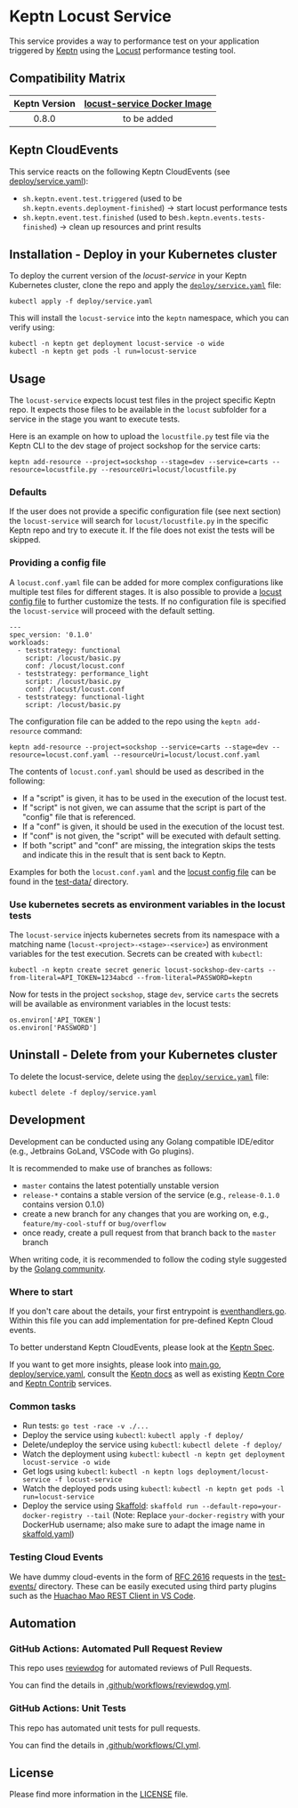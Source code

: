 # Keptn Locust Service

This service provides a way to performance test on your application triggered by [Keptn](https://keptn.sh) using the [Locust](https://locust.io/) performance testing tool.

## Compatibility Matrix

| Keptn Version    | [locust-service Docker Image]() |
|:----------------:|:----------------------------------------:|
|       0.8.0      | to be added |

## Keptn CloudEvents

This service reacts on the following Keptn CloudEvents (see [deploy/service.yaml](deploy/service.yaml)):
* `sh.keptn.event.test.triggered` (used to be `sh.keptn.events.deployment-finished`) -> start locust performance tests
* `sh.keptn.event.test.finished` (used to be`sh.keptn.events.tests-finished`) -> clean up resources and print results

## Installation -  Deploy in your Kubernetes cluster

To deploy the current version of the *locust-service* in your Keptn Kubernetes cluster, clone the repo and apply the [`deploy/service.yaml`](deploy/service.yaml) file:

```console
kubectl apply -f deploy/service.yaml
```

This will install the `locust-service` into the `keptn` namespace, which you can verify using:

```console
kubectl -n keptn get deployment locust-service -o wide
kubectl -n keptn get pods -l run=locust-service
```

## Usage

The `locust-service` expects locust test files in the project specific Keptn repo. It expects those files to be available in the `locust` subfolder for a service in the stage you want to execute tests.

Here is an example on how to upload the `locustfile.py` test file via the Keptn CLI to the dev stage of project sockshop for the service carts:

```
keptn add-resource --project=sockshop --stage=dev --service=carts --resource=locustfile.py --resourceUri=locust/locustfile.py
```

### Defaults

If the user does not provide a specific configuration file (see next section) the `locust-service` will search for `locust/locustfile.py` in the specific Keptn repo and try to execute it. If the file does not exist the tests will be skipped.

### Providing a config file

A `locust.conf.yaml` file can be added for more complex configurations like multiple test files for different stages. It is also possible to provide a [locust config file](https://docs.locust.io/en/stable/configuration.html#configuration-file) to further customize the tests. If no configuration file is specified the `locust-service` will proceed with the default setting. 

```
---
spec_version: '0.1.0'
workloads:
  - teststrategy: functional
    script: /locust/basic.py
    conf: /locust/locust.conf
  - teststrategy: performance_light
    script: /locust/basic.py
    conf: /locust/locust.conf
  - teststrategy: functional-light
    script: /locust/basic.py
```

The configuration file can be added to the repo using the `keptn add-resource` command:

```
keptn add-resource --project=sockshop --service=carts --stage=dev --resource=locust.conf.yaml --resourceUri=locust/locust.conf.yaml
```

The contents of `locust.conf.yaml` should be used as described in the following:
- If a "script" is given, it has to be used in the execution of the locust test.
- If "script" is not given, we can assume that the script is part of the "config" file that is referenced.
- If a "conf" is given, it should be used in the execution of the locust test.
- If "conf" is not given, the "script" will be executed with default setting.
- If both "script" and "conf" are missing, the integration skips the tests and indicate this in the result that is sent back to Keptn.

Examples for both the `locust.conf.yaml` and the [locust config file](https://docs.locust.io/en/stable/configuration.html#configuration-file) can be found in the [test-data/](test-data) directory.

### Use kubernetes secrets as environment variables in the locust tests

The `locust-service` injects kubernetes secrets from its namespace with a matching name (`locust-<project>-<stage>-<service>`) as environment variables for the test execution. Secrets can be created with `kubectl`:

```
kubectl -n keptn create secret generic locust-sockshop-dev-carts --from-literal=API_TOKEN=1234abcd --from-literal=PASSWORD=keptn
```

Now for tests in the project `sockshop`, stage `dev`, service `carts` the secrets will be available as environment variables in the locust tests:

```
os.environ['API_TOKEN']
os.environ['PASSWORD']
```

## Uninstall -  Delete from your Kubernetes cluster

To delete the locust-service, delete using the [`deploy/service.yaml`](deploy/service.yaml) file:

```console
kubectl delete -f deploy/service.yaml
```

## Development

Development can be conducted using any Golang compatible IDE/editor (e.g., Jetbrains GoLand, VSCode with Go plugins).

It is recommended to make use of branches as follows:

* `master` contains the latest potentially unstable version
* `release-*` contains a stable version of the service (e.g., `release-0.1.0` contains version 0.1.0)
* create a new branch for any changes that you are working on, e.g., `feature/my-cool-stuff` or `bug/overflow`
* once ready, create a pull request from that branch back to the `master` branch

When writing code, it is recommended to follow the coding style suggested by the [Golang community](https://github.com/golang/go/wiki/CodeReviewComments).

### Where to start

If you don't care about the details, your first entrypoint is [eventhandlers.go](eventhandlers.go). Within this file you can add implementation for pre-defined Keptn Cloud events.
 
To better understand Keptn CloudEvents, please look at the [Keptn Spec](https://github.com/keptn/spec).
 
If you want to get more insights, please look into [main.go](main.go), [deploy/service.yaml](deploy/service.yaml), consult the [Keptn docs](https://keptn.sh/docs/) as well as existing [Keptn Core](https://github.com/keptn/keptn) and [Keptn Contrib](https://github.com/keptn-contrib/) services.

### Common tasks

* Run tests: `go test -race -v ./...`
* Deploy the service using `kubectl`: `kubectl apply -f deploy/`
* Delete/undeploy the service using `kubectl`: `kubectl delete -f deploy/`
* Watch the deployment using `kubectl`: `kubectl -n keptn get deployment locust-service -o wide`
* Get logs using `kubectl`: `kubectl -n keptn logs deployment/locust-service -f locust-service`
* Watch the deployed pods using `kubectl`: `kubectl -n keptn get pods -l run=locust-service`
* Deploy the service using [Skaffold](https://skaffold.dev/): `skaffold run --default-repo=your-docker-registry --tail` (Note: Replace `your-docker-registry` with your DockerHub username; also make sure to adapt the image name in [skaffold.yaml](skaffold.yaml))

### Testing Cloud Events

We have dummy cloud-events in the form of [RFC 2616](https://ietf.org/rfc/rfc2616.txt) requests in the [test-events/](test-events/) directory. These can be easily executed using third party plugins such as the [Huachao Mao REST Client in VS Code](https://marketplace.visualstudio.com/items?itemName=humao.rest-client).

## Automation

### GitHub Actions: Automated Pull Request Review

This repo uses [reviewdog](https://github.com/reviewdog/reviewdog) for automated reviews of Pull Requests. 

You can find the details in [.github/workflows/reviewdog.yml](.github/workflows/reviewdog.yml).

### GitHub Actions: Unit Tests

This repo has automated unit tests for pull requests. 

You can find the details in [.github/workflows/CI.yml](.github/workflows/CI.yml).


## License

Please find more information in the [LICENSE](LICENSE) file.
